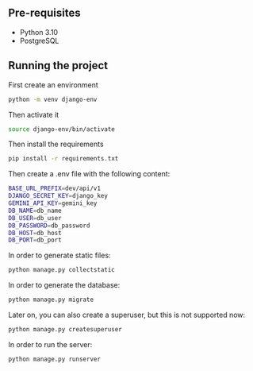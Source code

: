 ## Pre-requisites

- Python 3.10
- PostgreSQL

## Running the project

First create an environment

```bash
python -m venv django-env
```

Then activate it

```bash
source django-env/bin/activate
```

Then install the requirements

```bash
pip install -r requirements.txt
```

Then create a .env file with the following content:

```bash
BASE_URL_PREFIX=dev/api/v1
DJANGO_SECRET_KEY=django_key
GEMINI_API_KEY=gemini_key
DB_NAME=db_name
DB_USER=db_user
DB_PASSWORD=db_password
DB_HOST=db_host
DB_PORT=db_port
```

In order to generate static files:

```bash
python manage.py collectstatic
```

In order to generate the database:

```bash
python manage.py migrate
```

Later on, you can also create a superuser, but this is not supported now:

```bash
python manage.py createsuperuser
```

In order to run the server:

```bash
python manage.py runserver
```
